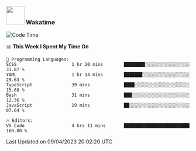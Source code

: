 ### <img src="https://media.giphy.com/media/VgCDAzcKvsR6OM0uWg/giphy.gif" width="50"> Wakatime

  <!--START_SECTION:waka-->
![Code Time](http://img.shields.io/badge/Code%20Time-1%2C355%20hrs%203%20mins-blue)

📊 **This Week I Spent My Time On** 

```text
💬 Programming Languages: 
SCSS                     1 hr 20 mins        ████████░░░░░░░░░░░░░░░░░   31.87 % 
YAML                     1 hr 14 mins        ███████░░░░░░░░░░░░░░░░░░   29.63 % 
TypeScript               39 mins             ████░░░░░░░░░░░░░░░░░░░░░   15.68 % 
Bash                     31 mins             ███░░░░░░░░░░░░░░░░░░░░░░   12.36 % 
JavaScript               19 mins             ██░░░░░░░░░░░░░░░░░░░░░░░   07.64 % 

🔥 Editors: 
VS Code                  4 hrs 11 mins       █████████████████████████   100.00 % 
```


 Last Updated on 09/04/2023 20:02:20 UTC
<!--END_SECTION:waka-->
